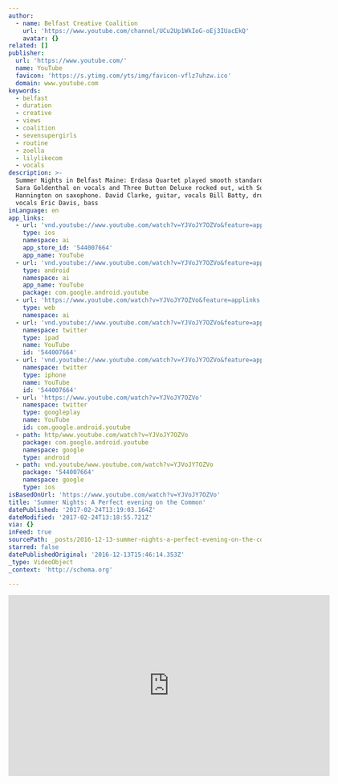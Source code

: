 ```yaml
---
author:
  - name: Belfast Creative Coalition
    url: 'https://www.youtube.com/channel/UCu2Up1WkIoG-oEj3IUacEkQ'
    avatar: {}
related: []
publisher:
  url: 'https://www.youtube.com/'
  name: YouTube
  favicon: 'https://s.ytimg.com/yts/img/favicon-vflz7uhzw.ico'
  domain: www.youtube.com
keywords:
  - belfast
  - duration
  - creative
  - views
  - coalition
  - sevensupergirls
  - routine
  - zoella
  - lilylikecom
  - vocals
description: >-
  Summer Nights in Belfast Maine: Erdasa Quartet played smooth standards, with
  Sara Goldenthal on vocals and Three Button Deluxe rocked out, with Sonja
  Hannington on saxophone. David Clarke, guitar, vocals Bill Batty, drums,
  vocals Eric Davis, bass
inLanguage: en
app_links:
  - url: 'vnd.youtube://www.youtube.com/watch?v=YJVoJY7OZVo&feature=applinks'
    type: ios
    namespace: ai
    app_store_id: '544007664'
    app_name: YouTube
  - url: 'vnd.youtube://www.youtube.com/watch?v=YJVoJY7OZVo&feature=applinks'
    type: android
    namespace: ai
    app_name: YouTube
    package: com.google.android.youtube
  - url: 'https://www.youtube.com/watch?v=YJVoJY7OZVo&feature=applinks'
    type: web
    namespace: ai
  - url: 'vnd.youtube://www.youtube.com/watch?v=YJVoJY7OZVo&feature=applinks'
    namespace: twitter
    type: ipad
    name: YouTube
    id: '544007664'
  - url: 'vnd.youtube://www.youtube.com/watch?v=YJVoJY7OZVo&feature=applinks'
    namespace: twitter
    type: iphone
    name: YouTube
    id: '544007664'
  - url: 'https://www.youtube.com/watch?v=YJVoJY7OZVo'
    namespace: twitter
    type: googleplay
    name: YouTube
    id: com.google.android.youtube
  - path: http/www.youtube.com/watch?v=YJVoJY7OZVo
    package: com.google.android.youtube
    namespace: google
    type: android
  - path: vnd.youtube/www.youtube.com/watch?v=YJVoJY7OZVo
    package: '544007664'
    namespace: google
    type: ios
isBasedOnUrl: 'https://www.youtube.com/watch?v=YJVoJY7OZVo'
title: 'Summer Nights: A Perfect evening on the Common'
datePublished: '2017-02-24T13:19:03.164Z'
dateModified: '2017-02-24T13:18:55.721Z'
via: {}
inFeed: true
sourcePath: _posts/2016-12-13-summer-nights-a-perfect-evening-on-the-common.md
starred: false
datePublishedOriginal: '2016-12-13T15:46:14.353Z'
_type: VideoObject
_context: 'http://schema.org'

---
```

<iframe src="https://cdn.embedly.com/widgets/media.html?src=https%3A%2F%2Fwww.youtube.com%2Fembed%2FYJVoJY7OZVo%3Ffeature%3Doembed&amp;url=http%3A%2F%2Fwww.youtube.com%2Fwatch%3Fv%3DYJVoJY7OZVo&amp;image=https%3A%2F%2Fi.ytimg.com%2Fvi%2FYJVoJY7OZVo%2Fhqdefault.jpg&amp;key=b7d04c9b404c499eba89ee7072e1c4f7&amp;type=text%2Fhtml&amp;schema=youtube" width="640" height="360" scrolling="no" frameborder="0" allowfullscreen="" style=""></iframe>